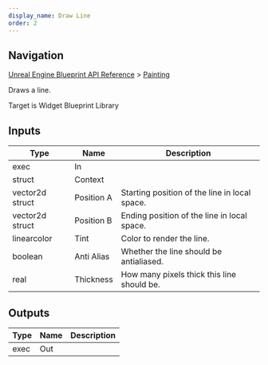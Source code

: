 ```yaml
---
display_name: Draw Line
order: 2
---
```

## Navigation

[Unreal Engine Blueprint API Reference](https://dev.epicgames.com/documentation/en-us/unreal-engine/BlueprintAPI) > [Painting](https://dev.epicgames.com/documentation/en-us/unreal-engine/BlueprintAPI/Painting)

Draws a line.

Target is Widget Blueprint Library

## Inputs

| Type | Name | Description |
| --- | --- | --- |
| exec | In |  |
| struct | Context |  |
| vector2d struct | Position A | Starting position of the line in local space. |
| vector2d struct | Position B | Ending position of the line in local space. |
| linearcolor | Tint | Color to render the line. |
| boolean | Anti Alias | Whether the line should be antialiased. |
| real | Thickness | How many pixels thick this line should be. |

## Outputs

| Type | Name | Description |
| --- | --- | --- |
| exec | Out |  |
